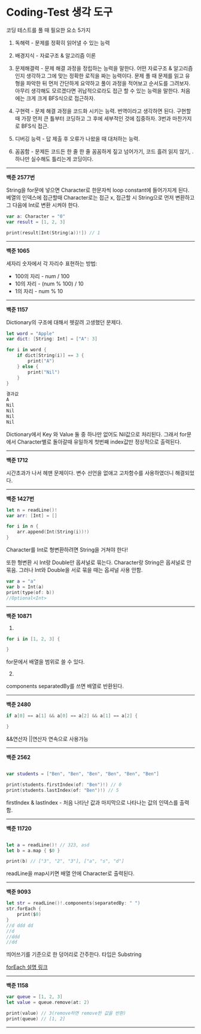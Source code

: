 # Coding-Test 생각 도구

코딩 테스트를 풀 때 필요한 요소 5가지

1. 독해력 - 문제를 정확히 읽어낼 수 있는 능력
 
2. 배경지식 - 자료구조 & 알고리즘 이론

3. 문제해결력 - 문제 해결 과정을 정립하는 능력을 말한다. 어떤 자료구조 & 알고리즘인지 생각하고 그에 맞는 정확한 로직을 짜는 능력이다. 문제 풀 때 문제를 읽고 유형을 파악한 뒤 먼저 간단하게 요약하고 풀이 과정을 적어보고 순서도를 그려보자. 아무리 생각해도 모르겠다면 귀납적으로라도 접근 할 수 있는 능력을 말한다. 처음에는 크게 크게 BFS식으로 접근하자.
 
4. 구현력 - 문제 해결 과정을 코드화 시키는 능력. 번역이라고 생각하면 된다. 구현할때 가장 먼저 큰 틀부터 코딩하고 그 후에 세부적인 것에 집중하자. 3번과 마찬가지로 BFS식 접근.

5. 디버깅 능력 - 답 제출 후 오류가 나왔을 때 대처하는 능력.

6. 꼼꼼함 - 문제든 코드든 한 줄 한 줄 꼼꼼하게 짚고 넘어가기, 코드 흘려 읽지 않기, .하나만 실수해도 틀리는게 코딩이다.

*** 

**백준 2577번**   

String을 for문에 넣으면  Character로 한문자씩 loop constant에 들어가지게 된다. 베열의 인덱스에 접근할때 Character로는 접근 x, 접근할 시 String으로 먼저 변환하고 그 다음에 Int로 변환 시켜야 한다.

```swift 
var a: Character = "0"
var result = [1, 2, 3]

print(result[Int(String(a))!]) // 1
``` 

***

**백준 1065** 
 
세자리 숫자에서 각 자리수 표현하는 방법: 
* 100의 자리 - num / 100
* 10의 자리 - (num % 100) / 10
* 1의 자리 - num % 10

***

**백준 1157** 

Dictionary의 구조에 대해서 헷갈려 고생했던 문제다. 

```swift
let word = "Apple"
var dict: [String: Int] = ["A": 3]

for i in word {
    if dict[String(i)] == 3 {
        print("A")
    } else {
        print("Nil")
    }
}

결과값
A
Nil
Nil
Nil
Nil
```

Dictionary에서 Key 와 Value 둘 중 하나만 없어도 Nil값으로 처리된다. 그래서 for문에서 Character별로 돌아갈때 유일하게 첫번째 index값만 정상적으로 출력된다.

***

**백준 1712** 

시간초과가 나서 헤맨 문제이다. 변수 선언을 없애고 고차함수를 사용하였더니 해결되었다.

***

**백준 1427번**

```swift
let n = readLine()!
var arr: [Int] = []

for i in n {
    arr.append(Int(String(i))!)
}
```

Character를 Int로 형변환하려면 String을 거쳐야 한다!

또한 형변환 시 Int랑 Double만 옵셔널로 묶는다. Character랑 String은 옵셔널로 안 묶음. 그러나 Int와 Double을 서로 묶을 때는 옵셔널 사용 안함.
 
```swift
var a = "a"
var b = Int(a)
print(type(of: b))
//Optional<Int>
```

***

**백준 10871**

1.

```swift
for i in [1, 2, 3] {

}
```

for문에서 배열을 범위로 쓸 수 있다.

2.

components separatedBy를 쓰면 배열로 반환된다.

***

**백준 2480**

```swift
if a[0] == a[1] && a[0] == a[2] && a[1] == a[2] {

}
```

&&연산자 ||연산자 연속으로 사용가능

***

**백준 2562**

```swift

var students = ["Ben", "Ben", "Ben", "Ben", "Ben", "Ben"]

print(students.firstIndex(of: "Ben")!) // 0
print(students.lastIndex(of: "Ben")!) // 5
```

firstIndex & lastIndex - 처음 나타난 값과 마지막으로 나타나는 값의 인덱스를 출력함.

***

**백준 11720**

```swift

let a = readLine()! // 323, asd
let b = a.map { $0 }

print(b) // ["3", "2", "3"], ["a", "s", "d"]
```
readLine을 map시키면 배열 안에 Character로 출력된다.

***

**백준 9093**

```swift
let str = readLine()!.components(separatedBy: " ")
str.forEach {
    print($0)
}
//d ddd dd
//d
//ddd
//dd
```

띄어쓰기를 기준으로 한 덩어리로 간주한다. 타입은 Substring

[forEach 설명 링크](https://babbab2.tistory.com/95)

***

**백준 1158**

```swift
var queue = [1, 2, 3]
let value = queue.remove(at: 2)

print(value) // 3(remove하면 remove한 값을 반환)
print(queue) // [1, 2]
```

***
    
 




 

 
